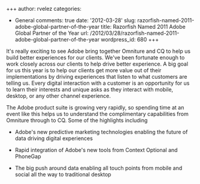 +++
author: rvelez
categories:
- General
comments: true
date: '2012-03-28'
slug: razorfish-named-2011-adobe-global-partner-of-the-year
title: Razorfish Named 2011 Adobe Global Partner of the Year
url: /2012/03/28/razorfish-named-2011-adobe-global-partner-of-the-year
wordpress_id: 680
+++


It's really exciting to see Adobe bring together Omniture and CQ to help us build better experiences for our clients. We've been fortunate enough to work closely across our clients to help drive better experience. A big goal for us this year is to help our clients get more value out of their implementations by driving experiences that listen to what customers are telling us. Every digital interaction with a customer is an opportunity for us to learn their interests and unique asks as they interact with mobile, desktop, or any other channel experience.

The Adobe product suite is growing very rapidly, so spending time at an event like this helps us to understand the complimentary capabilities from Omniture through to CQ. Some of the highlights including



	
  * Adobe's new predictive marketing technologies enabling the future of data driving digital experiences

	
  * Rapid integration of Adobe's new tools from Context Optional and PhoneGap

	
  * The big push around data enabling all touch points from mobile and social all the way to traditional desktop

